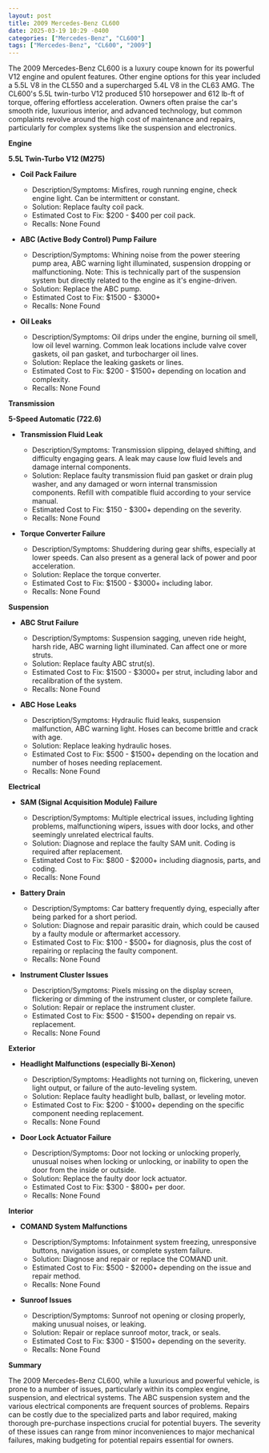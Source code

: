 ```yaml
---
layout: post
title: 2009 Mercedes-Benz CL600
date: 2025-03-19 10:29 -0400
categories: ["Mercedes-Benz", "CL600"]
tags: ["Mercedes-Benz", "CL600", "2009"]
---
```

The 2009 Mercedes-Benz CL600 is a luxury coupe known for its powerful V12 engine and opulent features. Other engine options for this year included a 5.5L V8 in the CL550 and a supercharged 5.4L V8 in the CL63 AMG. The CL600's 5.5L twin-turbo V12 produced 510 horsepower and 612 lb-ft of torque, offering effortless acceleration. Owners often praise the car's smooth ride, luxurious interior, and advanced technology, but common complaints revolve around the high cost of maintenance and repairs, particularly for complex systems like the suspension and electronics.

**Engine**

**5.5L Twin-Turbo V12 (M275)**

*   **Coil Pack Failure**
    *   Description/Symptoms: Misfires, rough running engine, check engine light. Can be intermittent or constant.
    *   Solution: Replace faulty coil pack.
    *   Estimated Cost to Fix: $200 - $400 per coil pack.
    *   Recalls: None Found

*   **ABC (Active Body Control) Pump Failure**
    *   Description/Symptoms: Whining noise from the power steering pump area, ABC warning light illuminated, suspension dropping or malfunctioning. Note: This is technically part of the suspension system but directly related to the engine as it's engine-driven.
    *   Solution: Replace the ABC pump.
    *   Estimated Cost to Fix: $1500 - $3000+
    *   Recalls: None Found

*   **Oil Leaks**
    *   Description/Symptoms: Oil drips under the engine, burning oil smell, low oil level warning. Common leak locations include valve cover gaskets, oil pan gasket, and turbocharger oil lines.
    *   Solution: Replace the leaking gaskets or lines.
    *   Estimated Cost to Fix: $200 - $1500+ depending on location and complexity.
    *   Recalls: None Found

**Transmission**

**5-Speed Automatic (722.6)**
*   **Transmission Fluid Leak**
    * Description/Symptoms: Transmission slipping, delayed shifting, and difficulty engaging gears. A leak may cause low fluid levels and damage internal components.
    * Solution: Replace faulty transmission fluid pan gasket or drain plug washer, and any damaged or worn internal transmission components. Refill with compatible fluid according to your service manual.
    * Estimated Cost to Fix: $150 - $300+ depending on the severity.
    * Recalls: None Found

*   **Torque Converter Failure**
    *   Description/Symptoms: Shuddering during gear shifts, especially at lower speeds. Can also present as a general lack of power and poor acceleration.
    *   Solution: Replace the torque converter.
    *   Estimated Cost to Fix: $1500 - $3000+ including labor.
    *   Recalls: None Found

**Suspension**

*   **ABC Strut Failure**
    *   Description/Symptoms: Suspension sagging, uneven ride height, harsh ride, ABC warning light illuminated. Can affect one or more struts.
    *   Solution: Replace faulty ABC strut(s).
    *   Estimated Cost to Fix: $1500 - $3000+ per strut, including labor and recalibration of the system.
    *   Recalls: None Found

*   **ABC Hose Leaks**
    *   Description/Symptoms: Hydraulic fluid leaks, suspension malfunction, ABC warning light. Hoses can become brittle and crack with age.
    *   Solution: Replace leaking hydraulic hoses.
    *   Estimated Cost to Fix: $500 - $1500+ depending on the location and number of hoses needing replacement.
    *   Recalls: None Found

**Electrical**

*   **SAM (Signal Acquisition Module) Failure**
    *   Description/Symptoms: Multiple electrical issues, including lighting problems, malfunctioning wipers, issues with door locks, and other seemingly unrelated electrical faults.
    *   Solution: Diagnose and replace the faulty SAM unit. Coding is required after replacement.
    *   Estimated Cost to Fix: $800 - $2000+ including diagnosis, parts, and coding.
    *   Recalls: None Found

*   **Battery Drain**
    *   Description/Symptoms: Car battery frequently dying, especially after being parked for a short period.
    *   Solution: Diagnose and repair parasitic drain, which could be caused by a faulty module or aftermarket accessory.
    *   Estimated Cost to Fix: $100 - $500+ for diagnosis, plus the cost of repairing or replacing the faulty component.
    *   Recalls: None Found

*   **Instrument Cluster Issues**
    *   Description/Symptoms: Pixels missing on the display screen, flickering or dimming of the instrument cluster, or complete failure.
    *   Solution: Repair or replace the instrument cluster.
    *   Estimated Cost to Fix: $500 - $1500+ depending on repair vs. replacement.
    *   Recalls: None Found

**Exterior**

*   **Headlight Malfunctions (especially Bi-Xenon)**
    *   Description/Symptoms: Headlights not turning on, flickering, uneven light output, or failure of the auto-leveling system.
    *   Solution: Replace faulty headlight bulb, ballast, or leveling motor.
    *   Estimated Cost to Fix: $200 - $1000+ depending on the specific component needing replacement.
    *   Recalls: None Found

*   **Door Lock Actuator Failure**
    *   Description/Symptoms: Door not locking or unlocking properly, unusual noises when locking or unlocking, or inability to open the door from the inside or outside.
    *   Solution: Replace the faulty door lock actuator.
    *   Estimated Cost to Fix: $300 - $800+ per door.
    *   Recalls: None Found

**Interior**

*   **COMAND System Malfunctions**
    *   Description/Symptoms: Infotainment system freezing, unresponsive buttons, navigation issues, or complete system failure.
    *   Solution: Diagnose and repair or replace the COMAND unit.
    *   Estimated Cost to Fix: $500 - $2000+ depending on the issue and repair method.
    *   Recalls: None Found

*   **Sunroof Issues**
    *   Description/Symptoms: Sunroof not opening or closing properly, making unusual noises, or leaking.
    *   Solution: Repair or replace sunroof motor, track, or seals.
    *   Estimated Cost to Fix: $300 - $1500+ depending on the severity.
    *   Recalls: None Found

**Summary**

The 2009 Mercedes-Benz CL600, while a luxurious and powerful vehicle, is prone to a number of issues, particularly within its complex engine, suspension, and electrical systems. The ABC suspension system and the various electrical components are frequent sources of problems. Repairs can be costly due to the specialized parts and labor required, making thorough pre-purchase inspections crucial for potential buyers. The severity of these issues can range from minor inconveniences to major mechanical failures, making budgeting for potential repairs essential for owners.

